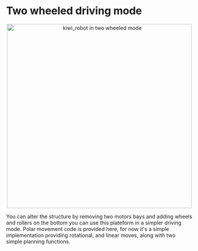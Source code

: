 # Two wheeled driving mode

<p align="center">
<img src="../Pictures/KiwiTwoWheeledDrive.jpeg" alt="kiwi_robot in two wheeled mode" width="500" />
</p>

You can alter the structure by removing two motors bays and adding wheels and rollers on the bottom you can use this plateform in a simpler driving mode.
Polar movement code is provided here, for now it's a simple implementation providing rotational, and linear moves, along with two simple planning functions.
